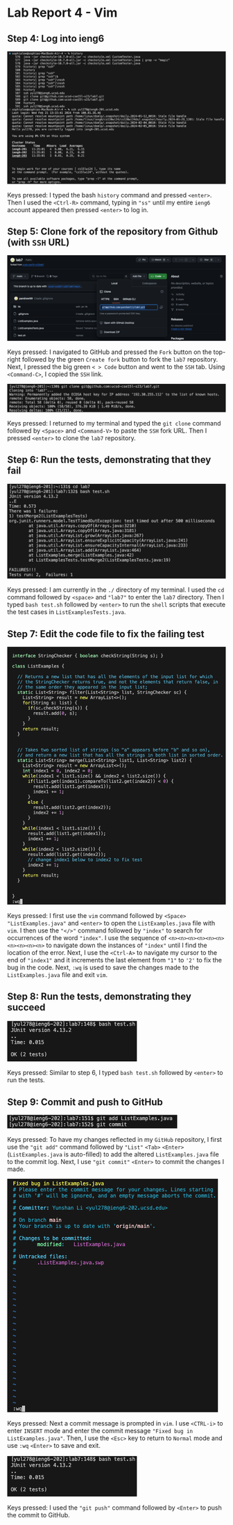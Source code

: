 # Lab Report 4 - Vim
## Step 4: Log into ieng6
![Image](lab4(1).png)

Keys pressed: I typed the bash ```history``` command and pressed ```<enter>```. Then I used the ```<Ctrl-R>``` command, typing in ```"ss"``` until my entire ```ieng6``` account appeared then pressed ```<enter>``` to log in. 


## Step 5: Clone fork of the repository from Github (with ```SSH``` URL)
![Image](lab4(fork).png)

Keys pressed: I navigated to GitHub and pressed the ```Fork``` button on the top-right followed by the green ```Create fork``` button to fork the ```lab7``` repository. Next, I pressed the big green ```< > Code``` button and went to the ```SSH``` tab. Using ```<Command-C>```, I copied the ```SSH``` link. 

![Image](lab4(2).png)

Keys pressed: I returned to my terminal and typed the ```git clone``` command followed by ```<Space>``` and ```<Command-V>``` to paste the ```SSH``` fork URL. Then I pressed ```<enter>``` to clone the ```lab7``` repository.

## Step 6: Run the tests, demonstrating that they fail
![Image](lab4(3).png)

Keys pressed: I am currently in the ```./``` directory of my terminal. I used the ```cd``` command followed by ```<space>``` and ```"lab7"``` to enter the ```lab7``` directory. Then I typed ```bash test.sh``` followed by ```<enter>``` to run the ```shell``` scripts that execute the test cases in ```ListExamplesTests.java```. 

## Step 7: Edit the code file to fix the failing test
![Image](lab4(4).png)

Keys pressed: I first use the ```vim``` command followed by ```<Space>``` ```"ListExamples.java"``` and ```<enter>``` to open the ```ListExamples.java``` file with ```vim```. I then use the ```"</>"``` command followed by ```"index"``` to search for occurrences of the word ```"index"```. I use the sequence of ```<n><n><n><n><n><n><n><n><n><n>``` to navigate down the instances of ```"index"``` until I find the location of the error. Next, I use the ```<Ctrl-A>``` to navigate my cursor to the end of ```"index1"``` and it increments the last element from ```"1"``` to ```'2'``` to fix the bug in the code. Next, ```:wq``` is used to save the changes made to the ```ListExamples.java``` file and exit ```vim```. 

## Step 8: Run the tests, demonstrating they succeed
![Image](lab4(5).png)

Keys pressed: Similar to step 6, I typed ```bash test.sh``` followed by ```<enter>``` to run the tests. 

## Step 9: Commit and push to GitHub
![Image](lab4(6).png)

Keys pressed: To have my changes reflected in my ```GitHub``` repository, I first use the ```"git add"``` command followed by ```"List"``` ```<Tab>``` ```<Enter>```(```ListExamples.java``` is auto-filled) to add the altered ```ListExamples.java``` file to the commit log. Next, I use ```"git commit"``` ```<Enter>``` to commit the changes I made. 

![Image](lab4(7).png)

Keys pressed: Next a commit message is prompted in ```vim```. I use ```<CTRL-i>``` to enter ```INSERT``` mode and enter the commit message ```"Fixed bug in ListExamples.java"```. Then, I use the ```<Esc>``` key to return to ```Normal``` mode and use ```:wq``` ```<Enter>``` to save and exit. 

![Image](lab4(8).png)

Keys pressed: I used the ```"git push"``` command followed by ```<Enter>``` to push the commit to GitHub. 









